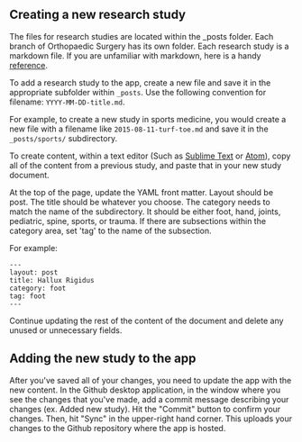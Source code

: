 ## Creating a new research study

The files for research studies are located within the \_posts folder. Each branch of Orthopaedic Surgery has its own folder. Each research study is a markdown file. If you are unfamiliar with markdown, here is a handy [reference](https://help.github.com/articles/markdown-basics/).

To add a research study to the app, create a new file and save it in the appropriate subfolder within `_posts`. Use the following convention for filename: `YYYY-MM-DD-title.md`.

For example, to create a new study in sports medicine, you would create a new file with a filename like `2015-08-11-turf-toe.md` and save it in the `_posts/sports/` subdirectory.

To create content, within a text editor (Such as [Sublime Text](http://www.sublimetext.com/3) or [Atom](https://atom.io/)), copy all of the content from a previous study, and paste that in your new study document.

At the top of the page, update the YAML front matter. Layout should be post. The title should be whatever you choose. The category needs to match the name of the subdirectory. It should be either foot, hand, joints, pediatric, spine, sports, or trauma. If there are subsections within the category area, set 'tag' to the name of the subsection.

For example:

```
---
layout: post
title: Hallux Rigidus
category: foot
tag: foot
---
```

Continue updating the rest of the content of the document and delete any unused or unnecessary fields.

## Adding the new study to the app

After you've saved all of your changes, you need to update the app with the new content. In the Github desktop application, in the window where you see the changes that you've made, add a commit message describing your changes (ex. Added new study). Hit the "Commit" button to confirm your changes. Then, hit "Sync" in the upper-right hand corner. This uploads your changes to the Github repository where the app is hosted.   
